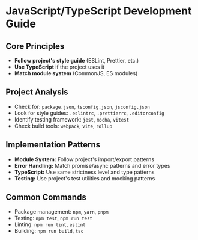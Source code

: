 # JavaScript/TypeScript Development Guide

## Core Principles
- **Follow project's style guide** (ESLint, Prettier, etc.)
- **Use TypeScript** if the project uses it
- **Match module system** (CommonJS, ES modules)

## Project Analysis
- Check for: `package.json`, `tsconfig.json`, `jsconfig.json`
- Look for style guides: `.eslintrc`, `.prettierrc`, `.editorconfig`
- Identify testing framework: `jest`, `mocha`, `vitest`
- Check build tools: `webpack`, `vite`, `rollup`

## Implementation Patterns
- **Module System:** Follow project's import/export patterns
- **Error Handling:** Match promise/async patterns and error types
- **TypeScript:** Use same strictness level and type patterns
- **Testing:** Use project's test utilities and mocking patterns

## Common Commands
- Package management: `npm`, `yarn`, `pnpm`
- Testing: `npm test`, `npm run test`
- Linting: `npm run lint`, `eslint`
- Building: `npm run build`, `tsc`